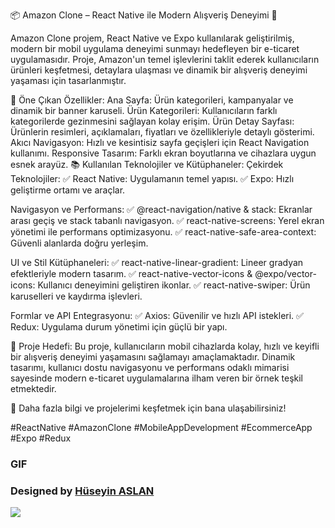 
📦 Amazon Clone – React Native ile Modern Alışveriş Deneyimi 🛒

Amazon Clone projem, React Native ve Expo kullanılarak geliştirilmiş, modern bir mobil uygulama deneyimi sunmayı hedefleyen bir e-ticaret uygulamasıdır. Proje, Amazon'un temel işlevlerini taklit ederek kullanıcıların ürünleri keşfetmesi, detaylara ulaşması ve dinamik bir alışveriş deneyimi yaşaması için tasarlanmıştır.

🚀 Öne Çıkan Özellikler:
Ana Sayfa: Ürün kategorileri, kampanyalar ve dinamik bir banner karuseli.
Ürün Kategorileri: Kullanıcıların farklı kategorilerde gezinmesini sağlayan kolay erişim.
Ürün Detay Sayfası: Ürünlerin resimleri, açıklamaları, fiyatları ve özellikleriyle detaylı gösterimi.
Akıcı Navigasyon: Hızlı ve kesintisiz sayfa geçişleri için React Navigation kullanımı.
Responsive Tasarım: Farklı ekran boyutlarına ve cihazlara uygun esnek arayüz.
📚 Kullanılan Teknolojiler ve Kütüphaneler:
Çekirdek Teknolojiler:
✅ React Native: Uygulamanın temel yapısı.
✅ Expo: Hızlı geliştirme ortamı ve araçlar.

Navigasyon ve Performans:
✅ @react-navigation/native & stack: Ekranlar arası geçiş ve stack tabanlı navigasyon.
✅ react-native-screens: Yerel ekran yönetimi ile performans optimizasyonu.
✅ react-native-safe-area-context: Güvenli alanlarda doğru yerleşim.

UI ve Stil Kütüphaneleri:
✅ react-native-linear-gradient: Lineer gradyan efektleriyle modern tasarım.
✅ react-native-vector-icons & @expo/vector-icons: Kullanıcı deneyimini geliştiren ikonlar.
✅ react-native-swiper: Ürün karuselleri ve kaydırma işlevleri.

Formlar ve API Entegrasyonu:
✅ Axios: Güvenilir ve hızlı API istekleri.
✅ Redux: Uygulama durum yönetimi için güçlü bir yapı.

🌟 Proje Hedefi:
Bu proje, kullanıcıların mobil cihazlarda kolay, hızlı ve keyifli bir alışveriş deneyimi yaşamasını sağlamayı amaçlamaktadır. Dinamik tasarımı, kullanıcı dostu navigasyonu ve performans odaklı mimarisi sayesinde modern e-ticaret uygulamalarına ilham veren bir örnek teşkil etmektedir.

📱 Daha fazla bilgi ve projelerimi keşfetmek için bana ulaşabilirsiniz!

#ReactNative #AmazonClone #MobileAppDevelopment #EcommerceApp #Expo #Redux

### GIF

###  Designed by <a href="https://www.linkedin.com/feed/update/urn:li:activity:7272188749919186944/" target="_blank">Hüseyin ASLAN</a> 



![](./assets/record/Amazon.gif)



